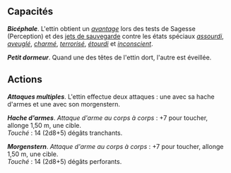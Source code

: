 ## Capacités
_**Bicéphale**_. L'ettin obtient un [_avantage_](/utiliser-les-caracteristiques/#avantage-et-desavantage) lors des tests de Sagesse (Perception) et des [jets de sauvegarde](/utiliser-les-caracteristiques/#jets-de-sauvegarde) contre les états spéciaux [_assourdi_](/gerer-la-sante-du-personnage/#assourdi), [_aveuglé_](/gerer-la-sante-du-personnage/#aveugle), [_charmé_](/gerer-la-sante-du-personnage/#charme), [_terrorisé_](/gerer-la-sante-du-personnage/#terrorise),
[_étourdi_](/gerer-la-sante-du-personnage/#etourdi) et [_inconscient_](/gerer-la-sante-du-personnage/#inconscient).

_**Petit dormeur**_. Quand une des têtes de l'ettin dort, l'autre est éveillée.

## Actions
_**Attaques multiples**_. L'ettin effectue deux attaques : une avec sa hache d'armes et une avec son morgenstern.

_**Hache d'armes**_. _Attaque d'arme au corps à corps_ : +7 pour toucher, allonge 1,50 m, une cible.  
_Touché_ : 14 (2d8+5) dégâts tranchants.

_**Morgenstern**_. _Attaque d'arme au corps à corps_ : +7 pour toucher, allonge 1,50 m, une cible.  
_Touché_ : 14 (2d8+5) dégâts perforants.

